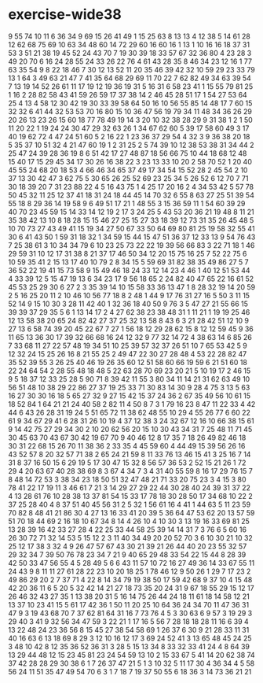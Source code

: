 # exercise-wide38
9
55
74
10
11
6
36
34
9
69
15
26
41
49
1
15
25
63
8
13
13
4
12
38
5
14
61
28
12
62
68
75
69
10
63
34
48
60
14
72
29
60
16
60
16
1
13
1
10
16
16
18
37
31
53
3
51
21
38
19
45
52
24
43
70
7
19
30
39
18
33
57
67
32
36
80
4
23
28
3
49
20
70
6
16
24
28
55
24
33
26
22
76
4
61
43
28
35
8
46
34
23
12
16
1
77
63
35
54
9
8
22
18
46
7
30
12
13
52
11
20
35
46
39
42
32
10
59
29
23
33
79
13
1
64
3
49
63
21
47
7
41
35
64
68
29
69
11
70
22
7
62
82
49
34
63
39
54
7
13
19
14
52
26
61
11
17
19
12
19
36
19
31
5
16
31
6
58
23
41
1
15
55
79
81
25
1
16
2
28
82
58
43
41
59
26
59
17
37
38
14
2
46
45
28
51
17
1
54
27
53
64
25
4
13
4
58
12
30
42
19
30
33
39
58
64
50
16
10
56
55
85
14
48
17
7
60
15
32
32
6
41
44
32
53
53
70
16
80
15
10
36
47
56
19
79
34
11
48
34
36
26
29
20
26
13
23
26
15
60
18
77
78
49
19
14
3
20
10
32
38
28
29
9
31
38
1
2
1
50
11
20
22
1
19
24
24
30
47
29
32
63
26
1
34
67
62
60
5
39
17
58
60
49
3
17
40
19
62
72
4
47
24
51
60
5
2
16
22
1
23
36
37
29
54
4
32
3
9
36
38
20
18
5
35
37
10
51
32
4
21
47
60
19
1
2
31
25
2
5
74
39
10
12
38
53
38
31
34
44
2
25
47
24
39
28
36
19
8
6
51
42
17
27
48
87
18
56
66
75
10
44
18
68
12
48
15
40
17
15
29
45
34
17
30
26
16
38
22
3
23
13
33
10
20
2
58
70
52
1
20
40
45
55
24
68
20
18
53
4
66
46
34
65
37
49
17
34
54
15
52
28
2
45
54
2
10
37
13
30
42
47
3
62
75
5
30
65
26
25
52
69
23
25
34
5
26
52
6
12
70
7
71
30
18
39
20
7
31
23
88
22
4
5
16
43
75
1
4
25
17
20
16
2
4
34
53
42
5
57
78
50
45
32
11
25
12
37
41
18
31
24
18
44
45
14
70
32
6
55
8
63
27
25
51
39
54
55
18
8
29
36
14
19
58
9
6
49
51
17
21
1
48
55
3
15
36
59
11
1
54
60
39
29
40
70
23
45
59
15
14
33
14
12
19
2
17
3
24
25
5
43
53
20
36
21
19
48
8
11
21
35
38
42
13
10
8
18
28
15
15
46
27
25
15
27
33
18
39
12
73
31
35
26
45
48
5
10
70
73
27
43
49
41
15
19
34
27
50
67
33
50
64
69
80
81
25
19
58
32
55
41
30
6
41
43
50
1
59
31
18
32
1
34
59
15
44
15
47
51
36
37
12
33
13
9
54
76
43
7
25
38
61
3
10
34
34
79
6
10
23
25
73
22
22
19
39
56
66
83
3
22
71
18
1
46
29
59
31
10
12
17
31
38
8
21
37
17
46
50
34
12
20
15
75
16
25
7
52
22
75
6
10
59
35
41
2
15
13
17
40
10
79
2
8
34
15
5
59
69
31
82
38
35
49
86
27
5
7
36
52
22
19
41
15
73
58
9
15
49
46
18
24
33
12
14
23
4
46
1
40
12
51
53
44
4
33
39
12
5
15
47
19
13
6
34
23
17
9
56
18
65
2
24
82
40
47
65
22
16
61
52
45
53
25
29
30
6
27
2
3
35
39
14
10
15
58
33
36
13
47
1
8
28
32
19
14
20
59
2
5
16
25
20
11
2
10
46
10
56
77
18
8
2
48
1
44
9
17
76
31
27
16
5
50
3
11
15
52
14
9
15
10
30
3
28
11
42
40
1
32
36
18
40
50
9
76
3
5
47
27
21
55
66
15
39
39
37
29
35
5
6
1
13
14
17
2
4
27
62
38
23
38
48
31
1
11
21
1
19
19
25
46
12
13
58
38
20
65
24
82
42
27
37
25
32
13
58
8
43
6
3
21
28
42
51
12
10
9
27
13
6
58
74
39
20
45
22
67
7
27
1
56
18
12
29
28
62
15
8
12
12
59
45
9
36
11
65
13
36
30
17
39
32
66
68
16
24
12
32
9
77
32
14
72
4
38
63
14
6
85
26
7
33
68
11
27
22
57
48
19
34
51
10
25
39
57
32
37
26
51
10
7
65
53
42
5
9
12
32
24
15
25
26
16
8
21
55
25
2
49
47
22
30
27
28
48
4
53
22
28
82
47
35
52
39
55
3
26
25
40
46
19
26
35
60
12
51
58
60
66
19
59
6
21
51
60
18
22
24
64
54
2
28
55
48
18
48
5
22
63
28
70
69
23
20
21
5
10
19
17
2
46
15
9
5
18
37
12
33
25
28
5
90
71
8
39
42
11
55
3
80
34
11
14
21
31
62
63
49
10
56
51
48
10
38
29
22
86
27
37
19
25
33
71
30
83
14
30
9
28
4
75
3
13
5
63
16
27
30
30
16
18
5
65
27
32
9
27
15
42
15
37
24
36
2
67
35
49
56
10
61
15
18
52
84
1
64
21
21
24
40
58
2
82
11
4
50
8
7
3
1
79
16
23
8
47
11
22
33
4
42
44
6
43
26
28
31
19
24
5
51
65
72
11
38
62
48
55
10
29
4
55
26
77
6
60
22
61
9
34
67
29
41
6
28
31
26
10
19
4
37
12
38
3
24
32
67
12
16
10
66
38
15
61
9
14
42
75
27
29
34
30
2
10
20
62
56
20
15
10
30
43
34
31
7
25
48
11
71
45
30
45
63
70
43
67
30
42
19
67
70
9
40
46
12
8
17
35
7
18
26
49
82
46
18
30
31
22
68
15
26
70
11
38
36
2
33
35
4
45
59
60
4
44
49
15
39
56
26
16
43
52
57
8
20
32
57
71
38
2
65
24
21
59
8
11
33
76
13
46
15
41
3
25
16
7
14
31
8
37
16
50
15
6
29
19
5
17
30
47
15
32
8
56
57
36
53
2
52
15
21
26
1
72
29
4
20
63
67
40
28
38
69
8
3
67
4
34
7
3
4
31
40
55
59
8
16
17
29
76
15
7
8
48
14
72
53
3
38
34
23
18
50
51
32
47
48
21
71
33
20
75
23
3
4
15
3
80
78
41
22
17
19
11
3
46
61
7
21
3
14
29
27
29
22
44
30
28
40
24
39
31
37
22
4
13
28
61
76
10
28
38
13
37
81
54
15
33
17
78
18
30
28
50
17
34
68
10
22
2
37
25
28
40
4
8
37
51
40
45
56
31
2
5
32
1
56
61
16
4
41
1
44
63
5
11
23
59
70
82
8
48
41
21
86
30
4
27
13
16
33
41
20
39
5
36
64
47
53
62
20
13
57
59
51
70
18
44
69
2
16
18
10
67
34
8
14
4
26
10
4
10
30
3
13
19
16
33
69
81
25
13
28
39
16
42
33
27
28
4
22
25
33
44
58
25
39
14
14
31
7
3
76
6
5
60
16
26
30
72
71
32
14
53
5
15
12
2
3
11
40
34
49
20
20
52
70
3
6
10
30
21
10
32
25
12
17
38
3
32
4
9
26
47
57
67
43
30
21
39
21
26
44
40
20
23
55
32
57
29
32
34
7
39
50
76
78
23
34
7
21
9
40
65
29
48
33
54
22
15
44
8
28
39
42
50
33
47
56
55
4
5
28
49
5
6
6
43
11
57
10
72
16
27
49
36
14
33
67
55
11
24
43
9
8
11
11
27
61
28
22
23
10
20
18
25
1
78
46
12
9
50
26
1
29
7
17
23
2
49
86
29
20
2
7
37
71
4
22
8
14
34
79
19
38
50
17
59
42
68
9
37
10
4
15
48
42
20
36
11
6
5
20
5
32
42
14
21
27
18
73
35
20
24
31
9
67
18
55
29
15
12
17
26
46
32
43
27
35
1
13
38
20
31
5
16
14
75
26
44
24
18
11
61
18
14
58
12
21
13
37
10
23
41
15
5
61
17
42
36
1
50
11
20
25
10
64
36
24
34
70
11
47
36
31
47
9
3
19
43
68
70
7
37
62
81
64
31
16
7
73
76
4
5
3
30
63
6
9
57
3
19
29
3
29
40
3
41
9
32
56
34
47
59
3
22
21
1
17
16
5
56
7
28
18
18
28
11
16
6
39
4
13
22
48
24
23
36
56
8
15
45
27
38
54
58
69
1
26
37
6
30
9
21
28
33
11
31
40
16
63
6
13
18
69
8
29
3
12
10
16
12
17
3
69
24
52
41
3
13
65
48
45
24
25
3
48
10
42
8
12
35
36
52
36
31
3
28
5
15
13
34
8
33
32
33
41
24
4
8
64
39
13
29
44
48
12
15
23
45
81
23
24
54
59
13
10
2
15
33
67
5
41
14
20
62
38
74
37
42
28
28
29
30
38
6
1
7
26
37
47
21
5
1
3
10
32
5
11
17
30
4
36
34
4
5
58
56
24
11
51
35
47
49
54
70
6
3
1
7
18
7
19
37
50
55
6
18
36
3
14
73
36
21
21
